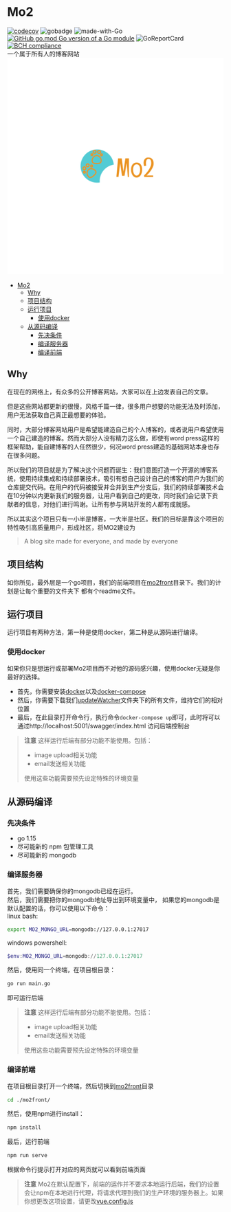 # Mo2
[![codecov](https://codecov.io/gh/Monkey-Mouse/mo2/branch/main/graph/badge.svg?token=8X3HF5VFWT)](https://codecov.io/gh/Monkey-Mouse/mo2)
![gobadge](https://github.com/Monkey-Mouse/mo2/actions/workflows/.github/workflows/go.yml/badge.svg)
![made-with-Go](https://img.shields.io/badge/Made%20with-Go-1f425f.svg)
[![GitHub go.mod Go version of a Go module](https://img.shields.io/github/go-mod/go-version/Monkey-Mouse/mo2.svg)](https://github.com/Monkey-Mouse/mo2)
![GoReportCard](https://goreportcard.com/badge/github.com/Monkey-Mouse/mo2)
[![BCH compliance](https://bettercodehub.com/edge/badge/Monkey-Mouse/mo2?branch=main)](https://bettercodehub.com/)  
一个属于所有人的博客网站
![logo](mo2front/public/img/icons/android-chrome-512x512.png)

- [Mo2](#mo2)
  - [Why](#why)
  - [项目结构](#项目结构)
  - [运行项目](#运行项目)
    - [使用docker](#使用docker)
  - [从源码编译](#从源码编译)
    - [先决条件](#先决条件)
    - [编译服务器](#编译服务器)
    - [编译前端](#编译前端)

## Why
在现在的网络上，有众多的公开博客网站，大家可以在上边发表自己的文章。  

但是这些网站都更新的很慢，风格千篇一律，很多用户想要的功能无法及时添加，用户无法获取自己真正最想要的体验。  

同时，大部分博客网站用户是希望能建造自己的个人博客的，或者说用户希望使用一个自己建造的博客。然而大部分人没有精力这么做，即使有word press这样的框架帮助，能自建博客的人任然很少，何况word press建造的基础网站本身也存在很多问题。  

所以我们的项目就是为了解决这个问题而诞生：我们意图打造一个开源的博客系统，使用持续集成和持续部署技术，吸引有想自己设计自己的博客的用户为我们的仓库提交代码。在用户的代码被接受并合并到生产分支后，我们的持续部署技术会在10分钟以内更新我们的服务器，让用户看到自己的更改，同时我们会记录下贡献者的信息，对他们进行鸣谢。让所有参与网站开发的人都有成就感。  

所以其实这个项目只有一小半是博客，一大半是社区。我们的目标是靠这个项目的特性吸引高质量用户，形成社区，将MO2建设为  
> A blog site made for everyone, and made by everyone  

## 项目结构
如你所见，最外层是一个go项目，我们的前端项目在[mo2front](/mo2front/)目录下。我们的计划是让每个重要的文件夹下
都有个readme文件。  
## 运行项目
运行项目有两种方法，第一种是使用docker，第二种是从源码进行编译。  

### 使用docker
如果你只是想运行或部署Mo2项目而不对他的源码感兴趣，使用docker无疑是你最好的选择。  
- 首先，你需要安装[docker](https://docs.docker.com/engine/install/)以及[docker-compose](https://docs.docker.com/compose/install/)  
- 然后，你需要下载我们[updateWatcher](updateWatcher)文件夹下的所有文件，维持它们的相对位置
- 最后，在此目录打开命令行，执行命令`docker-compose up`即可，此时将可以通过http://localhost:5001/swagger/index.html 访问后端控制台

> **注意** 这样运行后端有部分功能不能使用。包括：
> - image upload相关功能
> - email发送相关功能
> 
> 使用这些功能需要预先设定特殊的环境变量


## 从源码编译
### 先决条件
- go 1.15
- 尽可能新的 npm 包管理工具
- 尽可能新的 mongodb

### 编译服务器
首先，我们需要确保你的mongodb已经在运行。  
然后，我们需要把你的mongodb地址导出到环境变量中，
如果您的mongodb是默认配置的话，你可以使用以下命令：  
linux bash:  
```bash
export MO2_MONGO_URL=mongodb://127.0.0.1:27017
```
windows powershell:
```powershell
$env:MO2_MONGO_URL=mongodb://127.0.0.1:27017
```
然后，使用同一个终端，在项目根目录：
```bash
go run main.go
```
即可运行后端
> **注意** 这样运行后端有部分功能不能使用。包括：
> - image upload相关功能
> - email发送相关功能
> 
> 使用这些功能需要预先设定特殊的环境变量

### 编译前端
在项目根目录打开一个终端，然后切换到[mo2front](/mo2front/)目录  
```bash
cd ./mo2front/
```
然后，使用npm进行install：
```bash
npm install
```
最后，运行前端
```bash
npm run serve
```
根据命令行提示打开对应的网页就可以看到前端页面
> **注意** Mo2在默认配置下，前端的运作并不要求本地运行后端，我们的设置会让npm在本地进行代理，将请求代理到我们的生产环境的服务器上。如果你想更改这项设置，请更改[vue.config.js](mo2front/vue.config.js)





